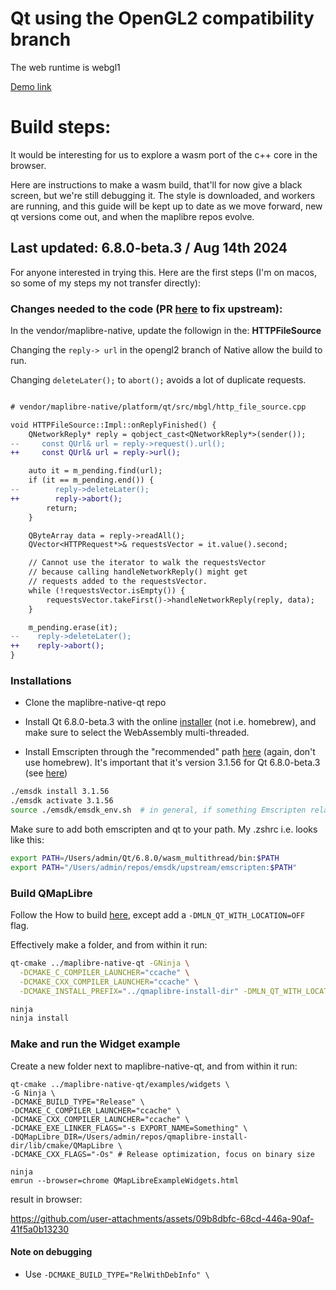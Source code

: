 # Qt using the OpenGL2 compatibility branch

The web runtime is webgl1

[Demo link](https://maplibre-native-wasm-dist.pages.dev/qt-opengl2/)

# Build steps:

It would be interesting for us to explore a wasm port of the c++ core in the browser.

Here are instructions to make a wasm build, that'll for now give a black screen, but we're still debugging it. The style is downloaded, and workers are running, and this guide will be kept up to date as we move forward, new qt versions come out, and when the maplibre repos evolve.

## **Last updated: 6.8.0-beta.3  / Aug 14th 2024**

For anyone interested in trying this. Here are the first steps (I'm on macos, so some of my steps my not transfer directly):

### Changes needed to the code (PR [here](https://github.com/maplibre/maplibre-native/pull/2689) to fix upstream):

In the vendor/maplibre-native, update the followign in the: **HTTPFileSource**

Changing the `reply-> url` in the opengl2 branch of Native allow the build to run.

Changing `deleteLater();` to `abort();` avoids a lot of duplicate requests.

```diff

# vendor/maplibre-native/platform/qt/src/mbgl/http_file_source.cpp

void HTTPFileSource::Impl::onReplyFinished() {
    QNetworkReply* reply = qobject_cast<QNetworkReply*>(sender());
--     const QUrl& url = reply->request().url();
++     const QUrl& url = reply->url();

    auto it = m_pending.find(url);
    if (it == m_pending.end()) {
--        reply->deleteLater();
++        reply->abort();
        return;
    }

    QByteArray data = reply->readAll();
    QVector<HTTPRequest*>& requestsVector = it.value().second;

    // Cannot use the iterator to walk the requestsVector
    // because calling handleNetworkReply() might get
    // requests added to the requestsVector.
    while (!requestsVector.isEmpty()) {
        requestsVector.takeFirst()->handleNetworkReply(reply, data);
    }

    m_pending.erase(it);
--    reply->deleteLater();
++    reply->abort();
}
```

### Installations

- Clone the maplibre-native-qt repo

- Install Qt 6.8.0-beta.3 with the online [installer](https://www.qt.io/download) (not i.e. homebrew), and make sure to select the WebAssembly multi-threaded.


- Install Emscripten through the "recommended" path [here](https://emscripten.org/docs/getting_started/downloads.html) (again, don't use homebrew). It's important that it's version 3.1.56 for Qt 6.8.0-beta.3 (see [here](https://bugreports.qt.io/browse/QTBUG-127425))

```sh
./emsdk install 3.1.56
./emsdk activate 3.1.56
source ./emsdk/emsdk_env.sh  # in general, if something Emscripten related can't be found, run this again
```

Make sure to add both emscripten and qt to your path. My .zshrc i.e. looks like this:

```sh
export PATH=/Users/admin/Qt/6.8.0/wasm_multithread/bin:$PATH
export PATH="/Users/admin/repos/emsdk/upstream/emscripten:$PATH"
```

### Build QMapLibre

Follow the How to build [here](https://github.com/maplibre/maplibre-native-qt?tab=readme-ov-file#how-to-build), except add a `-DMLN_QT_WITH_LOCATION=OFF` flag.

Effectively make a folder, and from within it run:

```sh
qt-cmake ../maplibre-native-qt -GNinja \
  -DCMAKE_C_COMPILER_LAUNCHER="ccache" \
  -DCMAKE_CXX_COMPILER_LAUNCHER="ccache" \
  -DCMAKE_INSTALL_PREFIX="../qmaplibre-install-dir" -DMLN_QT_WITH_LOCATION=OFF

ninja
ninja install
```

### Make and run the Widget example

Create a new folder next to maplibre-native-qt, and from within it run:

```
qt-cmake ../maplibre-native-qt/examples/widgets \
-G Ninja \
-DCMAKE_BUILD_TYPE="Release" \
-DCMAKE_C_COMPILER_LAUNCHER="ccache" \
-DCMAKE_CXX_COMPILER_LAUNCHER="ccache" \
-DCMAKE_EXE_LINKER_FLAGS="-s EXPORT_NAME=Something" \
-DQMapLibre_DIR=/Users/admin/repos/qmaplibre-install-dir/lib/cmake/QMapLibre \
-DCMAKE_CXX_FLAGS="-Os" # Release optimization, focus on binary size

ninja
emrun --browser=chrome QMapLibreExampleWidgets.html
```

result in browser:

https://github.com/user-attachments/assets/09b8dbfc-68cd-446a-90af-41f5a0b13230


#### Note on debugging

- Use `-DCMAKE_BUILD_TYPE="RelWithDebInfo" \`






